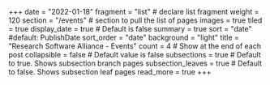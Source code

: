 +++
date = "2022-01-18"
fragment = "list" # declare list fragment
weight = 120
section = "/events" # section to pull the list of pages
images = true
tiled = true
display_date = true # Default is false
summary = true
sort = "date" #default: PublishDate
sort_order = "date"
background = "light"
title = "Research Software Alliance - Events"
count = 4 # Show at the end of each post
collapsible = false # Default value is false
subsections = true # Default to true. Shows subsection branch pages
subsection_leaves = true # Default to false. Shows subsection leaf pages
read_more = true
+++

